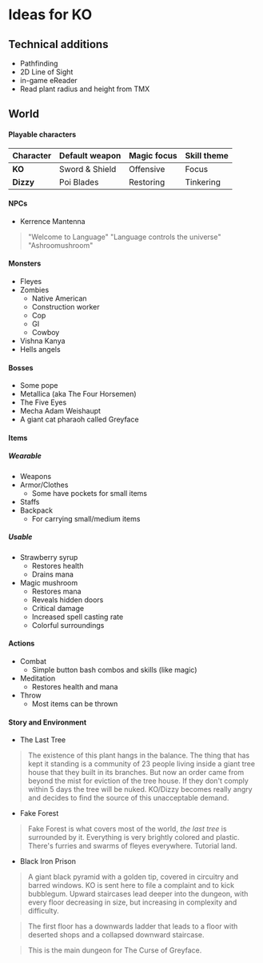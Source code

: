 # Ideas for KO

## Technical additions

- Pathfinding
- 2D Line of Sight
- in-game eReader
- Read plant radius and height from TMX
 
## World
 
#### Playable characters

 Character | Default weapon | Magic focus | Skill theme
-----------|----------------|-------------|-------------
  __KO__   | Sword & Shield | Offensive   | Focus
 __Dizzy__ | Poi Blades     | Restoring   | Tinkering

#### NPCs

- Kerrence Mantenna

> "Welcome to Language"
> "Language controls the universe"
> "Ashroomushroom"

#### Monsters

- Fleyes
- Zombies
	+ Native American
	+ Construction worker
	+ Cop
	+ GI
	+ Cowboy
- Vishna Kanya
- Hells angels

#### Bosses

- Some pope
- Metallica (aka The Four Horsemen)
- The Five Eyes
- Mecha Adam Weishaupt
- A giant cat pharaoh called Greyface

#### Items

##### Wearable

- Weapons
- Armor/Clothes
	+ Some have pockets for small items
- Staffs
- Backpack
	+ For carrying small/medium items

##### Usable

- Strawberry syrup
	+ Restores health
	+ Drains mana
- Magic mushroom
	+ Restores mana
	+ Reveals hidden doors
	+ Critical damage
	+ Increased spell casting rate
	+ Colorful surroundings

#### Actions

- Combat
	+ Simple button bash combos and skills (like magic)
- Meditation
	+ Restores health and mana
- Throw
	+ Most items can be thrown

#### Story and Environment

- The Last Tree

> The existence of this plant hangs in the balance. The thing that has kept it standing is a community of 23 people living inside a giant tree house that they built in its branches. But now an order came from beyond the mist for eviction of the tree house. If they don't comply within 5 days the tree will be nuked.
> KO/Dizzy becomes really angry and decides to find the source of this unacceptable demand.

- Fake Forest

> Fake Forest is what covers most of the world, _the last tree_ is surrounded by it. Everything is very brightly colored and plastic. There's furries and swarms of fleyes everywhere. Tutorial land.

- Black Iron Prison

> A giant black pyramid with a golden tip, covered in circuitry and barred windows. KO is sent here to file a complaint and to kick bubblegum. Upward staircases lead deeper into the dungeon, with every floor decreasing in size, but increasing in complexity and difficulty.

> The first floor has a downwards ladder that leads to a floor with deserted shops and a collapsed downward staircase.

> This is the main dungeon for The Curse of Greyface.